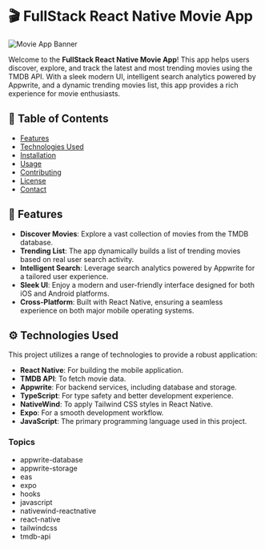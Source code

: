 # 🎬 FullStack React Native Movie App

![Movie App Banner](https://example.com/movie-app-banner.png)

Welcome to the **FullStack React Native Movie App**! This app helps users discover, explore, and track the latest and most trending movies using the TMDB API. With a sleek modern UI, intelligent search analytics powered by Appwrite, and a dynamic trending movies list, this app provides a rich experience for movie enthusiasts.


## 📖 Table of Contents

- [Features](#features)
- [Technologies Used](#technologies-used)
- [Installation](#installation)
- [Usage](#usage)
- [Contributing](#contributing)
- [License](#license)
- [Contact](#contact)

## 🌟 Features

- **Discover Movies**: Explore a vast collection of movies from the TMDB database.
- **Trending List**: The app dynamically builds a list of trending movies based on real user search activity.
- **Intelligent Search**: Leverage search analytics powered by Appwrite for a tailored user experience.
- **Sleek UI**: Enjoy a modern and user-friendly interface designed for both iOS and Android platforms.
- **Cross-Platform**: Built with React Native, ensuring a seamless experience on both major mobile operating systems.

## ⚙️ Technologies Used

This project utilizes a range of technologies to provide a robust application:

- **React Native**: For building the mobile application.
- **TMDB API**: To fetch movie data.
- **Appwrite**: For backend services, including database and storage.
- **TypeScript**: For type safety and better development experience.
- **NativeWind**: To apply Tailwind CSS styles in React Native.
- **Expo**: For a smooth development workflow.
- **JavaScript**: The primary programming language used in this project.

### Topics

- appwrite-database
- appwrite-storage
- eas
- expo
- hooks
- javascript
- nativewind-reactnative
- react-native
- tailwindcss
- tmdb-api

